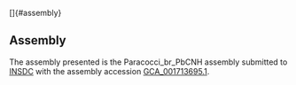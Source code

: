 []{#assembly}

Assembly
--------

The assembly presented is the Paracocci\_br\_PbCNH assembly submitted to
[INSDC](http://www.insdc.org) with the assembly accession
[GCA\_001713695.1](http://www.ebi.ac.uk/ena/data/view/GCA_001713695.1).
